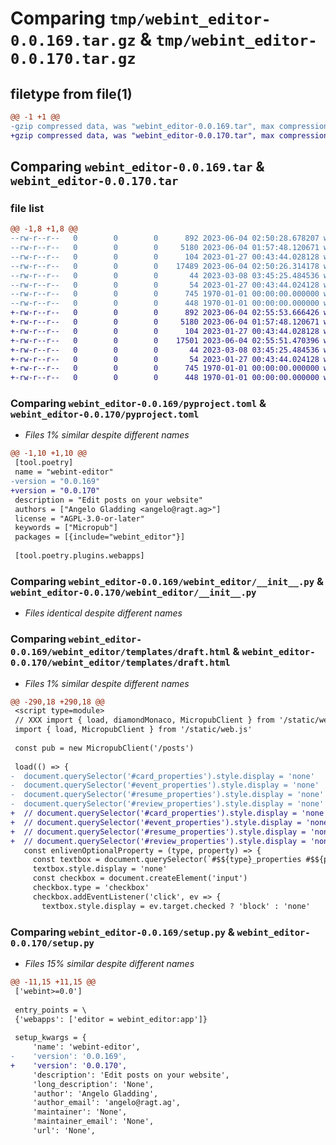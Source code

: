 # Comparing `tmp/webint_editor-0.0.169.tar.gz` & `tmp/webint_editor-0.0.170.tar.gz`

## filetype from file(1)

```diff
@@ -1 +1 @@
-gzip compressed data, was "webint_editor-0.0.169.tar", max compression
+gzip compressed data, was "webint_editor-0.0.170.tar", max compression
```

## Comparing `webint_editor-0.0.169.tar` & `webint_editor-0.0.170.tar`

### file list

```diff
@@ -1,8 +1,8 @@
--rw-r--r--   0        0        0      892 2023-06-04 02:50:28.678207 webint_editor-0.0.169/pyproject.toml
--rw-r--r--   0        0        0     5180 2023-06-04 01:57:48.120671 webint_editor-0.0.169/webint_editor/__init__.py
--rw-r--r--   0        0        0      104 2023-01-27 00:43:44.028128 webint_editor-0.0.169/webint_editor/templates/__init__.py
--rw-r--r--   0        0        0    17489 2023-06-04 02:50:26.314178 webint_editor-0.0.169/webint_editor/templates/draft.html
--rw-r--r--   0        0        0       44 2023-03-08 03:45:25.484536 webint_editor-0.0.169/webint_editor/templates/editor.html
--rw-r--r--   0        0        0       54 2023-01-27 00:43:44.024128 webint_editor-0.0.169/webint_editor/templates/template.html
--rw-r--r--   0        0        0      745 1970-01-01 00:00:00.000000 webint_editor-0.0.169/setup.py
--rw-r--r--   0        0        0      448 1970-01-01 00:00:00.000000 webint_editor-0.0.169/PKG-INFO
+-rw-r--r--   0        0        0      892 2023-06-04 02:55:53.666426 webint_editor-0.0.170/pyproject.toml
+-rw-r--r--   0        0        0     5180 2023-06-04 01:57:48.120671 webint_editor-0.0.170/webint_editor/__init__.py
+-rw-r--r--   0        0        0      104 2023-01-27 00:43:44.028128 webint_editor-0.0.170/webint_editor/templates/__init__.py
+-rw-r--r--   0        0        0    17501 2023-06-04 02:55:51.470396 webint_editor-0.0.170/webint_editor/templates/draft.html
+-rw-r--r--   0        0        0       44 2023-03-08 03:45:25.484536 webint_editor-0.0.170/webint_editor/templates/editor.html
+-rw-r--r--   0        0        0       54 2023-01-27 00:43:44.024128 webint_editor-0.0.170/webint_editor/templates/template.html
+-rw-r--r--   0        0        0      745 1970-01-01 00:00:00.000000 webint_editor-0.0.170/setup.py
+-rw-r--r--   0        0        0      448 1970-01-01 00:00:00.000000 webint_editor-0.0.170/PKG-INFO
```

### Comparing `webint_editor-0.0.169/pyproject.toml` & `webint_editor-0.0.170/pyproject.toml`

 * *Files 1% similar despite different names*

```diff
@@ -1,10 +1,10 @@
 [tool.poetry]
 name = "webint-editor"
-version = "0.0.169"
+version = "0.0.170"
 description = "Edit posts on your website"
 authors = ["Angelo Gladding <angelo@ragt.ag>"]
 license = "AGPL-3.0-or-later"
 keywords = ["Micropub"]
 packages = [{include="webint_editor"}]
 
 [tool.poetry.plugins.webapps]
```

### Comparing `webint_editor-0.0.169/webint_editor/__init__.py` & `webint_editor-0.0.170/webint_editor/__init__.py`

 * *Files identical despite different names*

### Comparing `webint_editor-0.0.169/webint_editor/templates/draft.html` & `webint_editor-0.0.170/webint_editor/templates/draft.html`

 * *Files 1% similar despite different names*

```diff
@@ -290,18 +290,18 @@
 <script type=module>
 // XXX import { load, diamondMonaco, MicropubClient } from '/static/web.js'
 import { load, MicropubClient } from '/static/web.js'
 
 const pub = new MicropubClient('/posts')
 
 load(() => {
-  document.querySelector('#card_properties').style.display = 'none'
-  document.querySelector('#event_properties').style.display = 'none'
-  document.querySelector('#resume_properties').style.display = 'none'
-  document.querySelector('#review_properties').style.display = 'none'
+  // document.querySelector('#card_properties').style.display = 'none'
+  // document.querySelector('#event_properties').style.display = 'none'
+  // document.querySelector('#resume_properties').style.display = 'none'
+  // document.querySelector('#review_properties').style.display = 'none'
   const enlivenOptionalProperty = (type, property) => {
     const textbox = document.querySelector(`#$${type}_properties #$${property} .bounding`)
     textbox.style.display = 'none'
     const checkbox = document.createElement('input')
     checkbox.type = 'checkbox'
     checkbox.addEventListener('click', ev => {
       textbox.style.display = ev.target.checked ? 'block' : 'none'
```

### Comparing `webint_editor-0.0.169/setup.py` & `webint_editor-0.0.170/setup.py`

 * *Files 15% similar despite different names*

```diff
@@ -11,15 +11,15 @@
 ['webint>=0.0']
 
 entry_points = \
 {'webapps': ['editor = webint_editor:app']}
 
 setup_kwargs = {
     'name': 'webint-editor',
-    'version': '0.0.169',
+    'version': '0.0.170',
     'description': 'Edit posts on your website',
     'long_description': 'None',
     'author': 'Angelo Gladding',
     'author_email': 'angelo@ragt.ag',
     'maintainer': 'None',
     'maintainer_email': 'None',
     'url': 'None',
```

